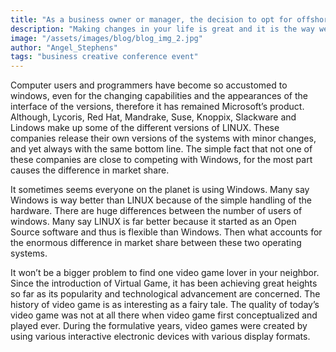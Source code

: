 ```yaml
---
title: "As a business owner or manager, the decision to opt for offshore software."
description: "Making changes in your life is great and it is the way we grow and develop as people. Change is a constant process and part of being human. When you embark on changing anything in your life you have to start from where you are. Until you know where that is it would be difficult to effectively make the change. You have to start with a baseline."
image: "/assets/images/blog/blog_img_2.jpg"
author: "Angel_Stephens"
tags: "business creative conference event"
---
```


Computer users and programmers have become so accustomed to windows, even for the changing capabilities and the appearances of the interface of the versions, therefore it has remained Microsoft’s product. Although, Lycoris, Red Hat, Mandrake, Suse, Knoppix, Slackware and Lindows make up some of the different versions of LINUX. These companies release their own versions of the systems with minor changes, and yet always with the same bottom line. The simple fact that not one of these companies are close to competing with Windows, for the most part causes the difference in market share.

It sometimes seems everyone on the planet is using Windows. Many say Windows is way better than LINUX because of the simple handling of the hardware. There are huge differences between the number of users of windows. Many say LINUX is far better because it started as an Open Source software and thus is flexible than Windows. Then what accounts for the enormous difference in market share between these two operating systems.

It won’t be a bigger problem to find one video game lover in your neighbor. Since the introduction of Virtual Game, it has been achieving great heights so far as its popularity and technological advancement are concerned. The history of video game is as interesting as a fairy tale. The quality of today’s video game was not at all there when video game first conceptualized and played ever. During the formulative years, video games were created by using various interactive electronic devices with various display formats.